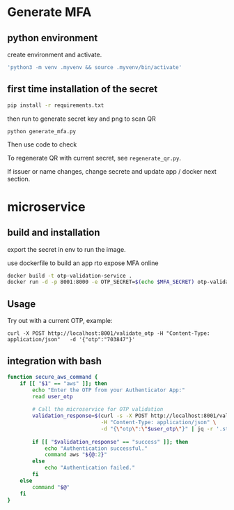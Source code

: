 # Generate MFA

## python environment

create environment and activate.

```bash
'python3 -m venv .myvenv && source .myvenv/bin/activate'
```

## first time installation of the secret

```bash
pip install -r requirements.txt
```

then run to generate secret key and png to scan QR

`python generate_mfa.py`

Then use code to check

To regenerate QR with current secret, see `regenerate_qr.py`.

If issuer or name changes, change secrete and update app / docker next section.

# microservice

## build and installation 

export the secret in env to run the image.

use dockerfile to build an app rto expose MFA online

```bash
docker build -t otp-validation-service .
docker run -d -p 8001:8000 -e OTP_SECRET=$(echo $MFA_SECRET) otp-validation-service
```

## Usage

Try out with a current OTP, example:

`curl -X POST http://localhost:8001/validate_otp -H "Content-Type: application/json"   -d '{"otp":"703847"}'`

## integration with bash

```bash
function secure_aws_command {
    if [[ "$1" == "aws" ]]; then
        echo "Enter the OTP from your Authenticator App:"
        read user_otp
        
        # Call the microservice for OTP validation
        validation_response=$(curl -s -X POST http://localhost:8001/validate_otp \
                              -H "Content-Type: application/json" \
                              -d "{\"otp\":\"$user_otp\"}" | jq -r '.status')
        
        if [[ "$validation_response" == "success" ]]; then
            echo "Authentication successful."
            command aws "${@:2}"
        else
            echo "Authentication failed."
        fi
    else
        command "$@"
    fi
}
```



